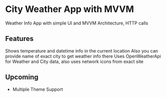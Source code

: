 # City Weather App with MVVM
 Weather Info App with simple UI and MVVM Architecture, HTTP calls
## Features
 Shows temperature and datetime info in the current location
 Also you can provide name of exact city to get weather info there
 Uses OpenWeatherApi for Weather and City data, also uses network icons from exact site
## Upcoming
 - Multiple Theme Support

